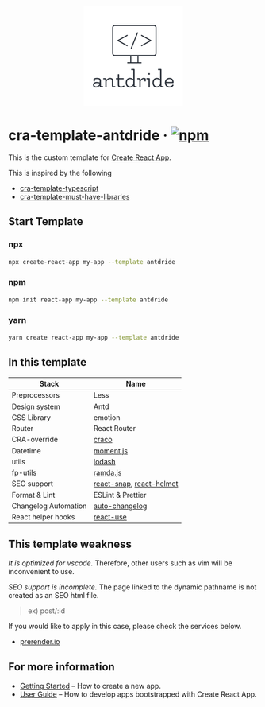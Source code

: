 <div align="center">

  <img src="./assets/logo.png" width="200px">

</div>

# cra-template-antdride &middot; [![npm](https://img.shields.io/npm/v/cra-template-antdride)](https://www.npmjs.com/package/cra-template-antdride)

This is the custom template for [Create React App](https://github.com/facebook/create-react-app).

This is inspired by the following

- [cra-template-typescript](https://github.com/facebook/create-react-app/tree/master/packages/cra-template-typescript)
- [cra-template-must-have-libraries](https://github.com/EliEladElrom/cra-template-must-have-libraries)

## Start Template

### npx

```sh
npx create-react-app my-app --template antdride
```

### npm

```sh
npm init react-app my-app --template antdride
```

### yarn

```sh
yarn create react-app my-app --template antdride
```

## In this template

| Stack                | Name                                                                                                           |
| -------------------- | -------------------------------------------------------------------------------------------------------------- |
| Preprocessors        | Less                                                                                                           |
| Design system        | Antd                                                                                                           |
| CSS Library          | emotion                                                                                                        |
| Router               | React Router                                                                                                   |
| CRA-override         | [craco](https://github.com/gsoft-inc/craco)                                                                    |
| Datetime             | [moment.js](https://momentjs.com/)                                                                             |
| utils                | [lodash](https://lodash.com/)                                                                                  |
| fp-utils             | [ramda.js](https://ramdajs.com/)                                                                               |
| SEO support          | [react-snap](https://github.com/stereobooster/react-snap), [react-helmet](https://github.com/nfl/react-helmet) |
| Format & Lint        | ESLint & Prettier                                                                                              |
| Changelog Automation | [auto-changelog](https://github.com/cookpete/auto-changelog)                                                   |
| React helper hooks   | [react-use](https://github.com/streamich/react-use)                                                            |

## This template weakness

_It is optimized for vscode._
Therefore, other users such as vim will be inconvenient to use.

_SEO support is incomplete._
The page linked to the dynamic pathname is not created as an SEO html file.

> ex) post/:id

If you would like to apply in this case, please check the services below.

- [prerender.io](https://prerender.io)

## For more information

- [Getting Started](https://create-react-app.dev/docs/getting-started) – How to create a new app.
- [User Guide](https://create-react-app.dev) – How to develop apps bootstrapped with Create React App.
